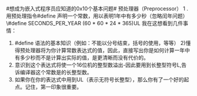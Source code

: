 #想成为嵌入式程序员应知道的0x10个基本问题#
预处理器（Preprocessor）
1 . 用预处理指令#define 声明一个常数，用以表明1年中有多少秒（忽略闰年问题）
\\#define SECONDS_PER_YEAR (60 * 60 * 24 * 365)UL
我在这想看到几件事情：
1) #define 语法的基本知识（例如：不能以分号结束，括号的使用，等等）
2)懂得预处理器将为你计算常数表达式的值，因此，直接写出你是如何计算一年中有多少秒而不是计算出实际的值，是更清晰而没有代价的。
3) 意识到这个表达式将使一个16位机的整型数溢出-因此要用到长整型符号L,告诉编译器这个常数是的长整型数。
4) 如果你在你的表达式中用到UL（表示无符号长整型），那么你有了一个好的起点。记住，第一印象很重要。
